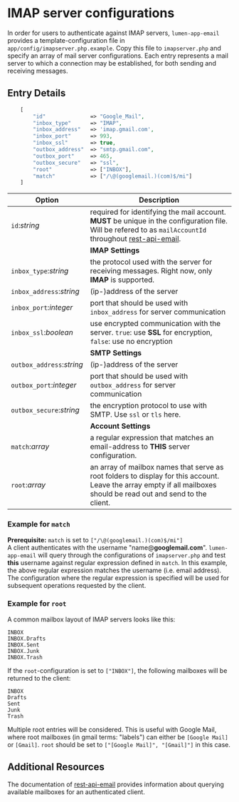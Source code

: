 # IMAP server configurations
In order for users to authenticate against IMAP servers, `lumen-app-email` provides a template-configuration file in `app/config/imapserver.php.example`.
Copy this file to `imapserver.php` and specify an array of mail server configurations. Each entry represents a mail server to which a connection may be established, for both sending and receiving messages.

## Entry Details

```php
    [
        "id"              => "Google_Mail",
        "inbox_type"      => "IMAP",
        "inbox_address"   => 'imap.gmail.com',
        "inbox_port"      => 993,
        "inbox_ssl"       => true,
        "outbox_address"  => "smtp.gmail.com",
        "outbox_port"     => 465,
        "outbox_secure"   => "ssl",
        "root"            => ["INBOX"],
        "match"           => ["/\@(googlemail.)(com)$/mi"]
    ]
```

| Option                           | Description                                                                                                                                                                                                         |
|----------------------------------|---------------------------------------------------------------------------------------------------------------------------------------------------------------------------------------------------------------------|
`id`:_string_    | required for identifying the mail account. **MUST** be unique in the configuration file. Will be refered to as `mailAccountId` throughout [rest-api-email](https://conjoon.stoplight.io/docs/rest-api-description). |
|| **IMAP Settings** |
`inbox_type`:_string_ | the protocol used with the server for receiving messages. Right now, only **IMAP** is supported.                                                                                                                    |
`inbox_address`:_string_ | (ip-)address of the server                                                                                                                                                                                          |
`inbox_port`:_integer_ | port that should be used with `inbox_address` for server communication                                                                                                                                              |
`inbox_ssl`:_boolean_ | use encrypted communication with the server. `true`: use **SSL** for encryption, `false`: use no encryption                                                                                                         |
|| **SMTP Settings** |
`outbox_address`:_string_ | (ip-)address of the server                                                                                                                                                                                          |
`outbox_port`:_integer_ | port that should be used with `outbox_address` for server communication                                                                                                                                             |
`outbox_secure`:_string_ | the encryption protocol to use with SMTP. Use `ssl` or `tls` here.                                                                                                                                                  |
|| **Account Settings** |
`match`:_array_ | a regular expression that matches an email-address to **THIS** server configuration.                                                                                                                                |
`root`:_array_ | an array of mailbox names that serve as root folders to display for this account. Leave the array empty if all mailboxes should be read out and send to the client.                                                 |



### Example for `match`
**Prerequisite:** `match` is set to `["/\@(googlemail.)(com)$/mi"]`
<br />
A client authenticates with the username "name@**googlemail.com**". `lumen-app-email` will query through the configurations of `imapserver.php` and test **this** username against regular expression defined in `match`. In this example, the above regular expression matches the username (i.e. email address). The configuration where the regular expression is specified will be used for subsequent operations requested by the client.

### Example for `root`
A common mailbox layout of IMAP servers looks like this:
```
INBOX
INBOX.Drafts
INBOX.Sent
INBOX.Junk
INBOX.Trash
```

If the `root`-configuration is set to `["INBOX"]`, the following mailboxes will be returned to the client:

```
INBOX
Drafts
Sent
Junk
Trash
```

Multiple root entries will be considered. This is useful with Google Mail, where root mailboxes (in gmail terms: "labels") can either be `[Google Mail]` or `[Gmail]`. `root` should be set to `["[Google Mail]", "[Gmail]"]` in this case.


## Additional Resources
The documentation of [rest-api-email](https://conjoon.stoplight.io/docs/rest-api-description) provides information about querying available mailboxes for an authenticated client.

